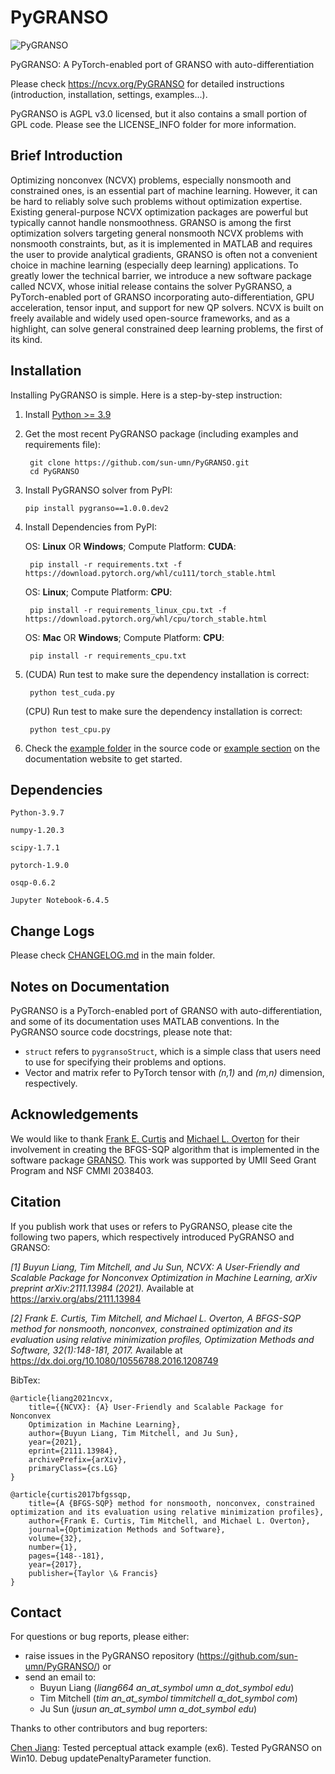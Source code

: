 # PyGRANSO

![PyGRANSO](./PyGRANSO_logo_banner.png)


PyGRANSO: A PyTorch-enabled port of GRANSO with auto-differentiation

Please check https://ncvx.org/PyGRANSO for detailed instructions (introduction, installation, settings, examples...).

PyGRANSO is AGPL v3.0 licensed, but it also contains a small portion of GPL code.  Please see the LICENSE_INFO folder for more information.

## Brief Introduction

Optimizing nonconvex (NCVX) problems, especially nonsmooth and constrained ones, is an essential part of machine learning. However, it can be hard to reliably solve such problems without optimization expertise. Existing general-purpose NCVX optimization packages are powerful but typically cannot handle nonsmoothness. GRANSO is among the first optimization solvers targeting general nonsmooth NCVX problems with nonsmooth constraints, but, as it is implemented in MATLAB and requires the user to provide analytical gradients, GRANSO is often not a convenient choice in machine learning (especially deep learning) applications. To greatly lower the technical barrier, we introduce a new software package called NCVX, whose initial release contains the solver PyGRANSO, a PyTorch-enabled port of GRANSO incorporating auto-differentiation, GPU acceleration, tensor input, and support for new QP solvers. NCVX is built on freely available and widely used open-source frameworks, and as a highlight, can solve general constrained deep learning problems, the first of its kind.

## Installation

Installing PyGRANSO is simple. Here is a step-by-step instruction:

1. Install [Python >= 3.9](https://www.python.org/)

2. Get the most recent PyGRANSO package (including examples and requirements file):

        git clone https://github.com/sun-umn/PyGRANSO.git
        cd PyGRANSO

3.  Install PyGRANSO solver from PyPI:

        pip install pygranso==1.0.0.dev2

4. Install Dependencies from PyPI: 

    OS: **Linux** OR **Windows**; Compute Platform: **CUDA**:

        pip install -r requirements.txt -f https://download.pytorch.org/whl/cu111/torch_stable.html

    OS: **Linux**; Compute Platform: **CPU**:

        pip install -r requirements_linux_cpu.txt -f https://download.pytorch.org/whl/cpu/torch_stable.html

    OS: **Mac** OR **Windows**; Compute Platform: **CPU**:

        pip install -r requirements_cpu.txt
    
5. (CUDA) Run test to make sure the dependency installation is correct:

        python test_cuda.py

    (CPU) Run test to make sure the dependency installation is correct:

        python test_cpu.py

6. Check the [example folder](./examples) in the source code or [example section](https://ncvx.org/PyGRANSO/examples) on the documentation website to get started.

## Dependencies
    Python-3.9.7

    numpy-1.20.3

    scipy-1.7.1

    pytorch-1.9.0

    osqp-0.6.2

    Jupyter Notebook-6.4.5

## Change Logs

Please check [CHANGELOG.md](./CHANGELOG.md) in the main folder.

## Notes on Documentation

PyGRANSO is a PyTorch-enabled port of GRANSO with auto-differentiation, and some of its documentation uses MATLAB conventions. In the PyGRANSO source code docstrings, please note that:

* `struct` refers to `pygransoStruct`, which is a simple class that users need to use for specifying their problems and options.
* Vector and matrix refer to PyTorch tensor with *(n,1)* and *(m,n)* dimension, respectively. 


## Acknowledgements

We would like to thank [Frank E. Curtis](https://coral.ise.lehigh.edu/frankecurtis/) and [Michael L. Overton](https://cs.nyu.edu/~overton/) for their involvement in creating the BFGS-SQP algorithm that is 
implemented in the software package [GRANSO](http://www.timmitchell.com/software/GRANSO). This work was supported by UMII Seed Grant Program and NSF CMMI 2038403.

## Citation

If you publish work that uses or refers to PyGRANSO, please cite the following two papers,
which respectively introduced PyGRANSO and GRANSO:

*[1] Buyun Liang, Tim Mitchell, and Ju Sun,
    NCVX: A User-Friendly and Scalable Package for Nonconvex
    Optimization in Machine Learning, arXiv preprint arXiv:2111.13984 (2021).*
    Available at https://arxiv.org/abs/2111.13984

*[2] Frank E. Curtis, Tim Mitchell, and Michael L. Overton,
    A BFGS-SQP method for nonsmooth, nonconvex, constrained
    optimization and its evaluation using relative minimization
    profiles, Optimization Methods and Software, 32(1):148-181, 2017.*
    Available at https://dx.doi.org/10.1080/10556788.2016.1208749  

BibTex:

    @article{liang2021ncvx,
        title={{NCVX}: {A} User-Friendly and Scalable Package for Nonconvex 
        Optimization in Machine Learning}, 
        author={Buyun Liang, Tim Mitchell, and Ju Sun},
        year={2021},
        eprint={2111.13984},
        archivePrefix={arXiv},
        primaryClass={cs.LG}
    }
    
    @article{curtis2017bfgssqp,
        title={A {BFGS-SQP} method for nonsmooth, nonconvex, constrained optimization and its evaluation using relative minimization profiles},
        author={Frank E. Curtis, Tim Mitchell, and Michael L. Overton},
        journal={Optimization Methods and Software},
        volume={32},
        number={1},
        pages={148--181},
        year={2017},
        publisher={Taylor \& Francis}
    }

## Contact
For questions or bug reports, please either:
- raise issues in the PyGRANSO repository (https://github.com/sun-umn/PyGRANSO/) or
- send an email to:
  - Buyun Liang (*liang664 an_at_symbol umn a_dot_symbol edu*)
  - Tim Mitchell (*tim an_at_symbol timmitchell a_dot_symbol com*)
  - Ju Sun (*jusun an_at_symbol umn a_dot_symbol edu*)

Thanks to other contributors and bug reporters: 

[Chen Jiang](https://github.com/shoopshoop): Tested perceptual attack example (ex6). Tested PyGRANSO on Win10. Debug updatePenaltyParameter function.

